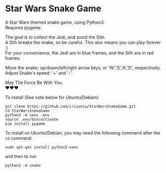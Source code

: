# Star Wars Snake Game
A Star Wars themed snake game, using Python3.<br>
Requires pygame.

The goal is to collect the Jedi, and avoid the Sith.<br>
A Sith breaks the snake, so be careful. This also means you can play forever :)<br>
For your convenience, the Jedi are in blue frames, and the Sith are in red frames.<br>

Move the snake: up/down/left/right arrow keys, or 'W','S','A','D', respectively.<br>
Adjust Snake's speed: '+' and '-'.

May The Force Be With You.<br>
:heart::heart::heart:

To install (See note below for Ubuntu/Debian):
```
git clone https://github.com/irisonia/StarWarsSnakeGame.git
cd StarWarsSnakeGame
python3 -m venv .env
source .env/bin/activate
pip install pygame
```

To install on Ubunto/Debian, you may need the following command after the ```cd``` command:
```
sudo apt-get install python3-venv
```

and then to run
```
python3 -m snake
```
